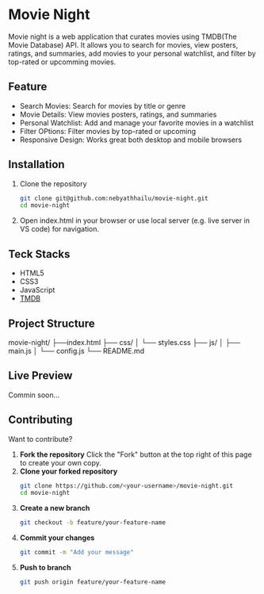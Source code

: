 # Movie Night
Movie night is a web application that curates movies using TMDB(The Movie Database) API. It allows you to search for movies, view posters, ratings, and summaries, add movies to your personal watchlist, and filter by top-rated or upcomming movies.

## Feature
- Search Movies: Search for movies by title or genre
- Movie Details: View movies posters, ratings, and summaries
- Personal Watchlist: Add and manage your favorite movies in a watchlist
- Filter OPtions: Filter movies by top-rated or upcoming
- Responsive Design: Works great both desktop and mobile browsers
  
## Installation
1. Clone the repository
   ```bash
   git clone git@github.com:nebyathhailu/movie-night.git
   cd movie-night
   ```
2. Open index.html in your browser or use local server (e.g. live server in VS code) for navigation.

## Teck Stacks
- HTML5
- CSS3
- JavaScript
- [TMDB](#https://www.themoviedb.org/)

## Project Structure
movie-night/
├──index.html
├── css/
│  └── styles.css
├── js/
│  ├── main.js
│  └── config.js
└── README.md
  
## Live Preview
Commin soon...

## Contributing
Want to contribute?
1. **Fork the repository**
   Click the "Fork" button at the top right of this page to create your own copy.
2. **Clone your forked repository**
   ```bash
   git clone https://github.com/<your-username>/movie-night.git
   cd movie-night
   ```
3. **Create a new branch**
   ```bash
   git checkout -b feature/your-feature-name
   ```
4. **Commit your changes**
   ```bash
   git commit -m "Add your message"
   ```
5. **Push to branch**
   ```bash
   git push origin feature/your-feature-name
   ```
